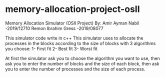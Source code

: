 # memory-allocation-project-osII
Memory Allocation Simulator (OSII Project)
By: Amir Ayman Nabil -2019/12710
    Remon Ibrahim Gress -2019/08077

This simulator code write in c++
This simulator uses to allocate the processes in the blocks according to the size of blocks with 3 algorithms you choose:
1- First fit
2- Best fit
3- Worst fit

At first the simulator ask you to choose the algorithm you want to use, then ask you to enter the number of blocks and the size of each block,
then ask you to enter the number of processes and the size of each process.
